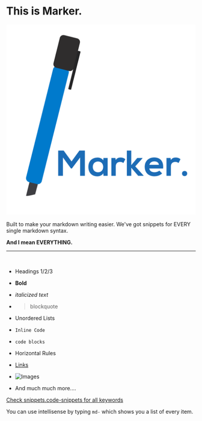 # This is Marker.

![Marker Logo](icon.png)

Built to make your markdown writing easier. We've got snippets for EVERY single markdown syntax.

**And I mean EVERYTHING.**

---
‎
+ Headings 1/2/3

+ **Bold**

+ *italicized text*

+ > blockquote

+ Unordered Lists

+ `Inline Code`

+ ```code blocks```

+ Horizontal Rules

+ [Links](https://www.example.com)

+ ![Images](image.jpg)

+ And much much more....

[Check snippets.code-snippets for all keywords](https://github.com/Zylops/marker/blob/master/snippets/snippets.code-snippets)

You can use intellisense by typing `md-` which shows you a list of every item.